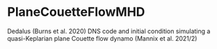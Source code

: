 # PlaneCouetteFlowMHD
Dedalus (Burns et al. 2020) DNS code and initial condition simulating a quasi-Keplarian plane Couette flow dynamo (Mannix et al. 2021/2)
